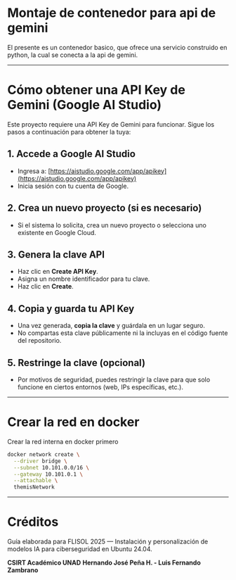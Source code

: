 # Montaje de contenedor para api de gemini

El presente es un contenedor basico, que ofrece una servicio construido en python, la cual se conecta a la api de gemini.


---

# Cómo obtener una API Key de Gemini (Google AI Studio)

Este proyecto requiere una API Key de Gemini para funcionar.
Sigue los pasos a continuación para obtener la tuya:

## 1. Accede a Google AI Studio

- Ingresa a: [https://aistudio.google.com/app/apikey](https://aistudio.google.com/app/apikey)
- Inicia sesión con tu cuenta de Google.

## 2. Crea un nuevo proyecto (si es necesario)

- Si el sistema lo solicita, crea un nuevo proyecto o selecciona uno existente en Google Cloud.

## 3. Genera la clave API

- Haz clic en **Create API Key**.
- Asigna un nombre identificador para tu clave.
- Haz clic en **Create**.

## 4. Copia y guarda tu API Key

- Una vez generada, **copia la clave** y guárdala en un lugar seguro.
- No compartas esta clave públicamente ni la incluyas en el código fuente del repositorio.

## 5. Restringe la clave (opcional)

- Por motivos de seguridad, puedes restringir la clave para que solo funcione en ciertos entornos (web, IPs específicas, etc.).


---

# Crear la red en docker

Crear la red interna en docker primero


```bash
docker network create \
  --driver bridge \
  --subnet 10.101.0.0/16 \
  --gateway 10.101.0.1 \
  --attachable \
  themisNetwork 
```




---

# Créditos

Guía elaborada para FLISOL 2025 — Instalación y personalización de modelos IA para ciberseguridad en Ubuntu 24.04.

**CSIRT Académico UNAD**
**Hernando José Peña H. - Luis Fernando Zambrano**
